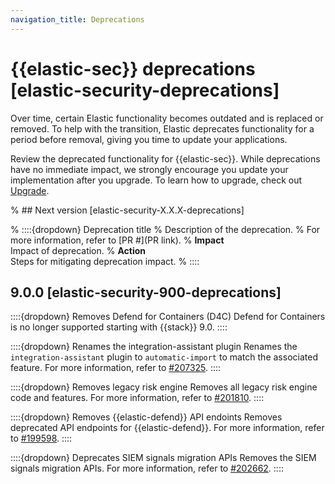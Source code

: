 ```yaml
---
navigation_title: Deprecations
---
```


# {{elastic-sec}} deprecations [elastic-security-deprecations]
Over time, certain Elastic functionality becomes outdated and is replaced or removed. To help with the transition, Elastic deprecates functionality for a period before removal, giving you time to update your applications.

Review the deprecated functionality for {{elastic-sec}}. While deprecations have no immediate impact, we strongly encourage you update your implementation after you upgrade. To learn how to upgrade, check out [Upgrade](/deploy-manage/upgrade.md).

% ## Next version [elastic-security-X.X.X-deprecations]

% ::::{dropdown} Deprecation title
% Description of the deprecation.
% For more information, refer to [PR #](PR link).
% **Impact**<br> Impact of deprecation.
% **Action**<br> Steps for mitigating deprecation impact.
% ::::

## 9.0.0 [elastic-security-900-deprecations]

::::{dropdown} Removes Defend for Containers (D4C)
Defend for Containers is no longer supported starting with {{stack}} 9.0. 
::::

::::{dropdown} Renames the integration-assistant plugin
Renames the `integration-assistant` plugin to `automatic-import` to match the associated feature.
For more information, refer to [#207325]({{kib-pull}}207325).
::::

::::{dropdown} Removes legacy risk engine
Removes all legacy risk engine code and features.
For more information, refer to [#201810]({{kib-pull}}201810).
::::

::::{dropdown} Removes {{elastic-defend}} API endoints
Removes deprecated API endpoints for {{elastic-defend}}.
For more information, refer to [#199598]({{kib-pull}}199598).
::::

::::{dropdown} Deprecates SIEM signals migration APIs
Removes the SIEM signals migration APIs.
For more information, refer to [#202662]({{kib-pull}}202662).
::::